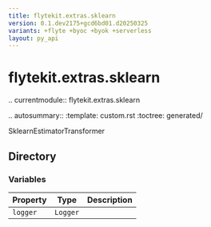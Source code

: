```yaml
---
title: flytekit.extras.sklearn
version: 0.1.dev2175+gcd6bd01.d20250325
variants: +flyte +byoc +byok +serverless
layout: py_api
---
```


# flytekit.extras.sklearn


.. currentmodule:: flytekit.extras.sklearn

.. autosummary::
   :template: custom.rst
   :toctree: generated/

   SklearnEstimatorTransformer

## Directory

### Variables

| Property | Type | Description |
|-|-|-|
| `logger` | `Logger` |  |

